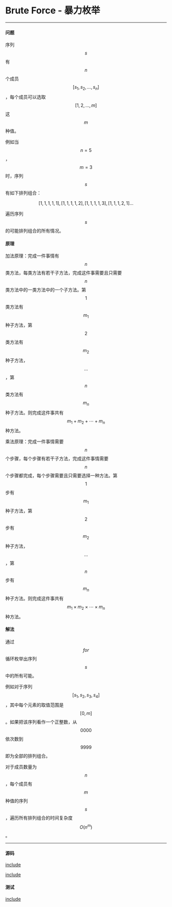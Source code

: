 <script type="text/javascript" src="https://cdnjs.cloudflare.com/ajax/libs/mathjax/2.7.1/MathJax.js?config=TeX-AMS-MML_HTMLorMML"/></script>
<script> gitbook.events.bind("page.change", function() { MathJax.Hub.Queue(["Typeset",MathJax.Hub]); } </script>

# Brute Force - 暴力枚举

--------

#### 问题

序列$$ s $$有$$ n $$个成员$$ [s_1,s_2, \dots ,s_n] $$，每个成员可以选取$$ [1,2, \dots ,m] $$这$$ m $$种值。

例如当$$ n = 5 $$，$$ m = 3 $$时，序列$$ s $$有如下排列组合：

$$
[1,1,1,1,1], [1,1,1,1,2], [1,1,1,1,3], [1,1,1,2,1] \dots
$$

遍历序列$$ s $$的可能排列组合的所有情况。

#### 原理

加法原理：完成一件事情有$$ n $$类方法，每类方法有若干子方法，完成这件事需要且只需要$$ n $$类方法中的一类方法中的一个子方法。第$$ 1 $$类方法有$$ m_1 $$种子方法，第$$ 2 $$类方法有$$ m_2 $$种子方法，$$ \dots $$，第$$ n $$类方法有$$ m_n $$种子方法。则完成这件事共有$$ m_1 + m_2 + \cdots + m_n $$种方法。

乘法原理：完成一件事情需要$$ n $$个步骤，每个步骤有若干子方法，完成这件事情需要$$ n $$个步骤都完成，每个步骤需要且只需要选择一种方法。第$$ 1 $$步有$$ m_1 $$种子方法，第$$ 2 $$步有$$ m_2 $$种子方法，$$ \dots $$，第$$ n $$步有$$ m_n $$种子方法。则完成这件事共有$$ m_1 \times m_2 \times \cdots \times m_n $$种方法。

#### 解法

通过$$ for $$循环枚举出序列$$ s $$中的所有可能。

例如对于序列$$ [s_1,s_2,s_3,s_4] $$，其中每个元素的取值范围是$$ [0,m] $$。如果把该序列看作一个正整数，从$$ 0000 $$依次数到$$ 9999 $$即为全部的排列组合。

对于成员数量为$$ n $$，每个成员有$$ m $$种值的序列$$ s $$，遍历所有排列组合的时间复杂度$$ O(n^m) $$。

--------

#### 源码

[include](../../../src/Search/BruteForce.h)

[include](../../../src/Search/BruteForce.cpp)

#### 测试

[include](../../../src/Search/BruteForceTest.cpp)
